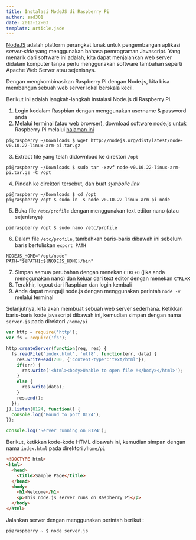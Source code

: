 ```yaml
---
title: Instalasi NodeJS di Raspberry Pi
author: sad301
date: 2013-12-03
template: article.jade
---
```


[NodeJS][1] adalah platform perangkat lunak untuk pengembangan aplikasi _server-side_ yang menggunakan bahasa pemrograman Javascript. Yang menarik dari software ini adalah, kita dapat menjalankan web server didalam komputer tanpa perlu menggunakan software tambahan seperti Apache Web Server atau sejenisnya.

<span class="more"></span>

Dengan mengkombinasikan Raspberry Pi dengan Node.js, kita bisa membangun sebuah web server lokal berskala kecil.

Berikut ini adalah langkah-langkah instalasi Node.js di Raspberry Pi.
1. Login kedalam Raspbian dengan menggunakan username & password anda
2. Melalui terminal (atau web browser), download software node.js untuk Raspberry Pi melalui [halaman ini](http://nodejs.org/dist/latest/)
```
pi@raspberry ~/Downloads $ wget http://nodejs.org/dist/latest/node-v0.10.22-linux-arm-pi.tar.gz
```
3. Extract file yang telah didownload ke direktori `/opt`
```
pi@raspberry ~/Downloads $ sudo tar -xzvf node-v0.10.22-linux-arm-pi.tar.gz -C /opt
```
4. Pindah ke direktori tersebut, dan buat _symbolic link_
```
pi@raspberry ~/Downloads $ cd /opt
pi@raspberry /opt $ sudo ln -s node-v0.10.22-linux-arm-pi node
```
5. Buka file `/etc/profile` dengan menggunakan text editor nano (atau sejenisnya)
```
pi@raspberry /opt $ sudo nano /etc/profile
```
6. Dalam file `/etc/profile`, tambahkan baris-baris dibawah ini sebelum baris bertuliskan `export PATH`
```
NODEJS_HOME="/opt/node"
PATH="${PATH}:${NODEJS_HOME}/bin"
```
7. Simpan semua perubahan dengan menekan `CTRL+O` (jika anda menggunakan nano) dan keluar dari text editor dengan menekan `CTRL+X`
8. Terakhir, logout dari Raspbian dan login kembali
9. Anda dapat menguji node.js dengan menggunakan perintah `node -v` melalui terminal

Selanjutnya, kita akan membuat sebuah web server sederhana. Ketikkan baris-baris kode javascript dibawah ini, kemudian simpan dengan nama `server.js` pada direktori `/home/pi`

```javascript
var http = require('http');
var fs = require('fs');

http.createServer(function(req, res) {
  fs.readFile('index.html', 'utf8', function(err, data) {
    res.writeHead(200, {'content-type':'text/html'});
    if(err) {
      res.write('<html><body>Unable to open file !</body></html>');
    }
    else {
      res.write(data);
    }
    res.end();
  });
}).listen(8124, function() {
  console.log('Bound to port 8124');
});

console.log('Server running on 8124');
```

Berikut, ketikkan kode-kode HTML dibawah ini, kemudian simpan dengan nama `index.html` pada direktori `/home/pi`

```html
<!DOCTYPE html>
<html>
  <head>
    <title>Sample Page</title>
  </head>
  <body>
    <h1>Welcome</h1>
    <p>This node.js server runs on Raspberry Pi</p>
  </body>
</html>
```

Jalankan server dengan menggunakan perintah berikut :
```
pi@raspberry ~ $ node server.js
```

[1]: http://nodejs.org "NodeJS"
